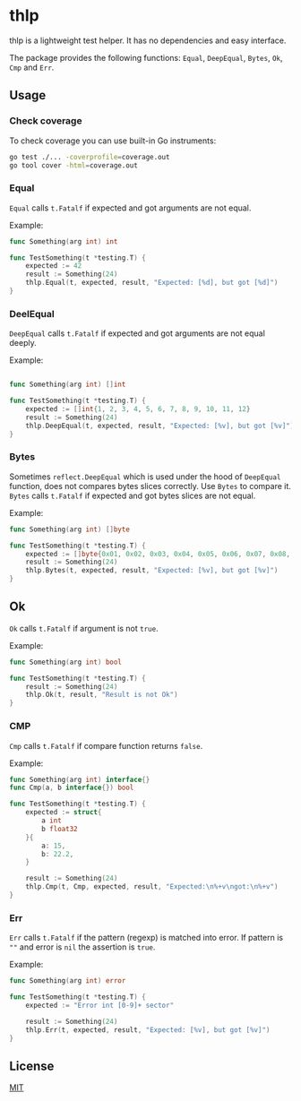 # thlp

thlp is a lightweight test helper. It has no dependencies and easy interface.

The package provides the following functions: `Equal`, `DeepEqual`, `Bytes`, `Ok`, `Cmp` and `Err`.

## Usage

### Check coverage

To check coverage you can use built-in Go instruments:

```sh
go test ./... -coverprofile=coverage.out 
go tool cover -html=coverage.out
```

### Equal

`Equal` calls `t.Fatalf` if expected and got arguments are not equal.

Example:

```go
func Something(arg int) int

func TestSomething(t *testing.T) {
    expected := 42
    result := Something(24)
    thlp.Equal(t, expected, result, "Expected: [%d], but got [%d]")
}
```

### DeelEqual

`DeepEqual` calls `t.Fatalf` if expected and got arguments are not equal deeply.

Example:

```go

func Something(arg int) []int

func TestSomething(t *testing.T) {
    expected := []int{1, 2, 3, 4, 5, 6, 7, 8, 9, 10, 11, 12}
    result := Something(24)
    thlp.DeepEqual(t, expected, result, "Expected: [%v], but got [%v]")
}
```

### Bytes

Sometimes `reflect.DeepEqual` which is used under the hood of `DeepEqual` function, does not compares bytes slices correctly. Use `Bytes` to compare it.
`Bytes` calls `t.Fatalf` if expected and got bytes slices are not equal.

Example:

```go
func Something(arg int) []byte

func TestSomething(t *testing.T) {
    expected := []byte{0x01, 0x02, 0x03, 0x04, 0x05, 0x06, 0x07, 0x08, 0x09, 0x0a, 0x0b, 0x0c}
    result := Something(24)
    thlp.Bytes(t, expected, result, "Expected: [%v], but got [%v]")
}
```

## Ok

`Ok` calls `t.Fatalf` if argument is not `true`.

Example:

```go
func Something(arg int) bool

func TestSomething(t *testing.T) {
    result := Something(24)
    thlp.Ok(t, result, "Result is not Ok")
}
```

### CMP

`Cmp` calls `t.Fatalf` if compare function returns `false`.

Example:

```go
func Something(arg int) interface{}
func Cmp(a, b interface{}) bool

func TestSomething(t *testing.T) {
    expected := struct{
        a int
        b float32
    }{
        a: 15,
        b: 22.2,
    }

    result := Something(24)
    thlp.Cmp(t, Cmp, expected, result, "Expected:\n%+v\ngot:\n%+v")
}
```

### Err

`Err` calls `t.Fatalf` if the pattern (regexp) is matched into error. If pattern is `""` and error is `nil` the assertion is `true`.

Example:

```go
func Something(arg int) error

func TestSomething(t *testing.T) {
    expected := "Error int [0-9]+ sector"

    result := Something(24)
    thlp.Err(t, expected, result, "Expected: [%v], but got [%v]")
}
```

## License

[MIT](LICENSE)
